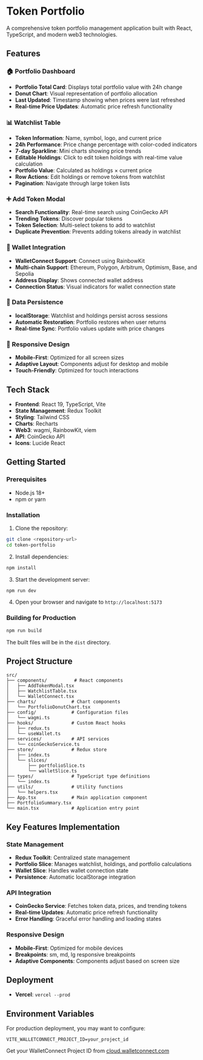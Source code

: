 # Token Portfolio

A comprehensive token portfolio management application built with React, TypeScript, and modern web3 technologies.

## Features

### 🏠 Portfolio Dashboard
- **Portfolio Total Card**: Displays total portfolio value with 24h change
- **Donut Chart**: Visual representation of portfolio allocation
- **Last Updated**: Timestamp showing when prices were last refreshed
- **Real-time Price Updates**: Automatic price refresh functionality

### 📊 Watchlist Table
- **Token Information**: Name, symbol, logo, and current price
- **24h Performance**: Price change percentage with color-coded indicators
- **7-day Sparkline**: Mini charts showing price trends
- **Editable Holdings**: Click to edit token holdings with real-time value calculation
- **Portfolio Value**: Calculated as holdings × current price
- **Row Actions**: Edit holdings or remove tokens from watchlist
- **Pagination**: Navigate through large token lists

### ➕ Add Token Modal
- **Search Functionality**: Real-time search using CoinGecko API
- **Trending Tokens**: Discover popular tokens
- **Token Selection**: Multi-select tokens to add to watchlist
- **Duplicate Prevention**: Prevents adding tokens already in watchlist

### 🔗 Wallet Integration
- **WalletConnect Support**: Connect using RainbowKit
- **Multi-chain Support**: Ethereum, Polygon, Arbitrum, Optimism, Base, and Sepolia
- **Address Display**: Shows connected wallet address
- **Connection Status**: Visual indicators for wallet connection state

### 💾 Data Persistence
- **localStorage**: Watchlist and holdings persist across sessions
- **Automatic Restoration**: Portfolio restores when user returns
- **Real-time Sync**: Portfolio values update with price changes

### 📱 Responsive Design
- **Mobile-First**: Optimized for all screen sizes
- **Adaptive Layout**: Components adjust for desktop and mobile
- **Touch-Friendly**: Optimized for touch interactions

## Tech Stack

- **Frontend**: React 19, TypeScript, Vite
- **State Management**: Redux Toolkit
- **Styling**: Tailwind CSS
- **Charts**: Recharts
- **Web3**: wagmi, RainbowKit, viem
- **API**: CoinGecko API
- **Icons**: Lucide React

## Getting Started

### Prerequisites
- Node.js 18+
- npm or yarn

### Installation

1. Clone the repository:
```bash
git clone <repository-url>
cd token-portfolio
```

2. Install dependencies:
```bash
npm install
```

3. Start the development server:
```bash
npm run dev
```

4. Open your browser and navigate to `http://localhost:5173`

### Building for Production

```bash
npm run build
```

The built files will be in the `dist` directory.

## Project Structure

```
src/
├── components/          # React components
│   ├── AddTokenModal.tsx
│   ├── WatchlistTable.tsx
│   └── WalletConnect.tsx
├── charts/             # Chart components
│   └── PortfolioDonutChart.tsx
├── config/             # Configuration files
│   └── wagmi.ts
├── hooks/              # Custom React hooks
│   ├── redux.ts
│   └── useWallet.ts
├── services/           # API services
│   └── coinGeckoService.ts
├── store/              # Redux store
│   ├── index.ts
│   └── slices/
│       ├── portfolioSlice.ts
│       └── walletSlice.ts
├── types/              # TypeScript type definitions
│   └── index.ts
├── utils/              # Utility functions
│   └── helpers.tsx
├── App.tsx             # Main application component
├── PortfolioSummary.tsx
└── main.tsx            # Application entry point
```

## Key Features Implementation

### State Management
- **Redux Toolkit**: Centralized state management
- **Portfolio Slice**: Manages watchlist, holdings, and portfolio calculations
- **Wallet Slice**: Handles wallet connection state
- **Persistence**: Automatic localStorage integration

### API Integration
- **CoinGecko Service**: Fetches token data, prices, and trending tokens
- **Real-time Updates**: Automatic price refresh functionality
- **Error Handling**: Graceful error handling and loading states

### Responsive Design
- **Mobile-First**: Optimized for mobile devices
- **Breakpoints**: sm, md, lg responsive breakpoints
- **Adaptive Components**: Components adjust based on screen size

## Deployment

- **Vercel**: `vercel --prod`

## Environment Variables

For production deployment, you may want to configure:

```env
VITE_WALLETCONNECT_PROJECT_ID=your_project_id
```

Get your WalletConnect Project ID from [cloud.walletconnect.com](https://cloud.walletconnect.com/)
